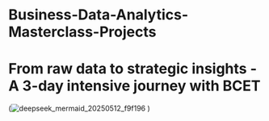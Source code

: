 # Business-Data-Analytics-Masterclass-Projects
# From raw data to strategic insights - A 3-day intensive journey with BCET
(![deepseek_mermaid_20250512_f9f196](https://github.com/user-attachments/assets/faa40aae-504b-48df-825c-41a67c5222f6)
)
